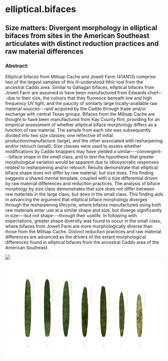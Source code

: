 # elliptical.bifaces

## Size matters: Divergent morphology in elliptical bifaces from sites in the American Southeast articulates with distinct reduction practices and raw material differences

### Abstract:

Elliptical bifaces from Millsap Cache and Jowell Farm (41AN13) comprise two of the largest samples of this ill-understood lithic tool from the ancestral Caddo area. Similar to Gahagan bifaces, elliptical bifaces from Jowell Farm are assumed to have been manufactured from Edwards chert---due to their size, the colours that they fluoresce beneath low and high frequency UV light, and the paucity of similarly large locally-available raw material sources---and acquired by the Caddo through trade and/or exchange with central Texas groups. Bifaces from the Millsap Cache are thought to have been manufactured from Kay County flint, providing for an empirical assessment of whether elliptical biface morphology differs as a function of raw material. The sample from each site was subsequently divided into two size classes; one reflective of initial production/manufacture (large), and the other associated with resharpening and/or retouch (small). Size classes were used to assess whether modifications by Caddo knappers may have yielded a similar---convergent---biface shape in the small class, and to test the hypothesis that greater morphological variation would be apparent due to idiosyncratic responses related to resharpening and/or retouch. Results demonstrate that elliptical biface shape does not differ by raw material, but size does. This finding suggests a shared mental template, coupled with a size differential driven by raw material differences and reduction practices. The analysis of biface morphlogy by size class demonstrates that size does not differ between raw materials in the large class, but does in the small class. This finding aids in advancing the argument that elliptical biface morphology diverges through the resharpening lifecycle, where bifaces manufactured using both raw materials enter use at a similar shape and size, but diverge significantly in size---but not shape---through their uselife. In following with expectations, greater shape diversity was found to occur in the small class, where bifaces from Jowell Farm are more morphologically diverse than those from the Millsap Cache. Distinct reduction practices and raw material differences are advanced as the drivers of the extant morphological differences found in elliptical bifaces from the ancestral Caddo area of the American Southeast.

![](supp/images/map.png)
![](supp/images/ellipticalbifaces.jpg)
